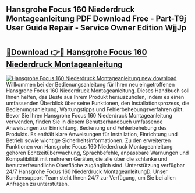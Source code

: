 ## Hansgrohe Focus 160 Niederdruck Montageanleitung PDF Download Free - Part-T9j User Guide Repair - Service Owner Edition WjjJp

# <h2><a href="http://df7zjl.blite.top/?on=Hansgrohe+Focus+160+Niederdruck+Montageanleitung">🔗Download 👉🔴 Hansgrohe Focus 160 Niederdruck Montageanleitung</a></h2>

[![Hansgrohe Focus 160 Niederdruck Montageanleitung new download](https://i.imgur.com/lujVjoI.png)](http://df7zjl.blite.top/?on=Hansgrohe+Focus+160+Niederdruck+Montageanleitung)
Willkommen bei der Bedienungsanleitung für Ihren neu eingetroffenen Hansgrohe Focus 160 Niederdruck Montageanleitung. Dieses Handbuch soll Ihnen helfen, das Beste aus Ihrem Produkt herauszuholen, indem es einen umfassenden Überblick über seine Funktionen, den Installationsprozess, die Bedienungsanleitung, Wartungstipps und Fehlerbehebungsverfahren gibt. Bevor Sie Ihren Hansgrohe Focus 160 Niederdruck Montageanleitung verwenden, finden Sie in diesem Benutzerhandbuch umfassende Anweisungen zur Einrichtung, Bedienung und Fehlerbehebung des Produkts. Es enthält klare Anweisungen für Installation, Einrichtung und Betrieb sowie wichtige Sicherheitsinformationen. Zu den erweiterten Funktionen von Hansgrohe Focus 160 Niederdruck Montageanleitung gehören Echtzeitüberwachung, Sprachbefehle, anpassbare Warnungen und Kompatibilität mit mehreren Geräten, die alle über die schlanke und benutzerfreundliche Oberfläche zugänglich sind. Unterstützung verfügbar 24/7 Hansgrohe Focus 160 Niederdruck MontageanleitungD. Unser Kundensupport-Team steht Ihnen 24/7 zur Verfügung, um Sie bei allen Anfragen zu unterstützen.
